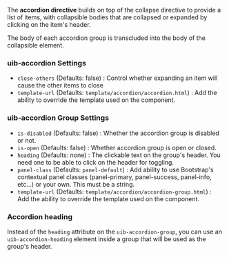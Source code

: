 The **accordion directive** builds on top of the collapse directive to provide a list of items, with collapsible bodies that are collapsed or expanded by clicking on the item's header.

The body of each accordion group is transcluded into the body of the collapsible element.

### uib-accordion Settings

  * `close-others` (Defaults: false) :
    Control whether expanding an item will cause the other items to close
  * `template-url` (Defaults: `template/accordion/accordion.html`) :
    Add the ability to override the template used on the component.

### uib-accordion Group Settings

  * `is-disabled` <i class="glyphicon glyphicon-eye-open"></i> (Defaults: false) :
    Whether the accordion group is disabled or not.
  * `is-open` <i class="glyphicon glyphicon-eye-open"></i> (Defaults: false) :
    Whether accordion group is open or closed.
  * `heading` (Defaults: none) :
    The clickable text on the group's header. You need one to be able to click on the header for toggling.
  * `panel-class` (Defaults: `panel-default`) :
    Add ability to use Bootstrap's contextual panel classes (panel-primary, panel-success, panel-info, etc...) or your own.  This must be a string.
  * `template-url` (Defaults: `template/accordion/accordion-group.html`) :
    Add the ability to override the template used on the component.

### Accordion heading

Instead of the `heading` attribute on the `uib-accordion-group`, you can use an `uib-accordion-heading` element inside a group that will be used as the group's header.
